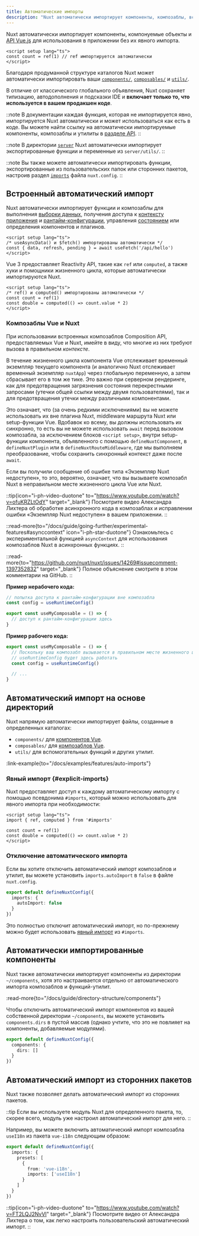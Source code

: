 ```yaml
---
title: Автоматические импорты
description: "Nuxt автоматически импортирует компоненты, композаблы, вспомогательные функции и API Vue."
---
```


Nuxt автоматически импортирует компоненты, компонуемые объекты и [API Vue.js](https://ru.vuejs.org/api) для использования в приложении без их явного импорта.

```vue twoslash [app.vue]
<script setup lang="ts">
const count = ref(1) // ref импортируется автоматически
</script>
```

Благодаря продуманной структуре каталогов Nuxt может автоматически импортировать ваши [`components/`](/docs/guide/directory-structure/components), [`composables/`](/docs/guide/directory-structure/composables) и [`utils/`](/docs/guide/directory-structure/utils).

В отличие от классического глобального объявления, Nuxt сохраняет типизацию, автодополнения и подсказки IDE и **включает только то, что используется в вашем продакшен коде**.

::note
В документации каждая функция, которая не импортируется явно, импортируется Nuxt автоматически и может использоваться как есть в коде. Вы можете найти ссылку на автоматически импортируемые компоненты, композаблы и утилиты в [разделе API](/docs/api).
::

::note
В директории [`server`](/docs/guide/directory-structure/server) Nuxt автоматически импортирует экспортированные функции и переменные из `server/utils/`.
::

::note
Вы также можете автоматически импортировать функции, экспортированные из пользовательских папок или сторонних пакетов, настроив раздел [`imports`](/docs/api/nuxt-config#imports) файла `nuxt.config`.
::

## Встроенный автоматический импорт

Nuxt автоматически импортирует функции и композаблы для выполнения [выборки данных](/docs/getting-started/data-fetching), получения доступа к [контексту приложения](/docs/api/composables/use-nuxt-app) и [рантайм-конфигурации](/docs/guide/going-further/runtime-config), управления [состоянием](/docs/getting-started/state-management) или определения компонентов и плагинов.

```vue twoslash
<script setup lang="ts">
/* useAsyncData() и $fetch() импортированы автоматически */
const { data, refresh, pending } = await useFetch('/api/hello')
</script>
```

Vue 3 предоставляет Reactivity API, такие как `ref` или `computed`, а также хуки и помощники жизненного цикла, которые автоматически импортируются Nuxt.

```vue twoslash
<script setup lang="ts">
/* ref() и computed() импортированы автоматически */
const count = ref(1)
const double = computed(() => count.value * 2)
</script>
```

### Композаблы Vue и Nuxt

<!-- TODO: move to separate page with https://github.com/nuxt/nuxt/issues/14723 and add more information -->

При использовании встроенных композаблов Composition API, предоставляемых Vue и Nuxt, имейте в виду, что многие из них требуют вызова в правильном _контексте_.

В течение жизненного цикла компонента Vue отслеживает временный экземпляр текущего компонента (и аналогично Nuxt отслеживает временный экземпляр `nuxtApp`) через глобальную переменную, а затем сбрасывает его в том же тике. Это важно при серверном рендеринге, как для предотвращения загрязнения состояния перекрестными запросами (утечки общей ссылки между двумя пользователями), так и для предотвращения утечки между различными компонентами.

Это означает, что (за очень редкими исключениями) вы не можете использовать их вне плагина Nuxt, middleware маршрута Nuxt или setup-функции Vue. Вдобавок ко всему, вы должны использовать их синхронно, то есть вы не можете использовать `await` перед вызовом композабла, за исключением блоков `<script setup>`, внутри setup-функции компонента, объявленного с помощью `defineNuxtComponent`, в `defineNuxtPlugin` или в `defineNuxtRouteMiddleware`, где мы выполняем преобразование, чтобы сохранить синхронный контекст даже после `await`.

Если вы получили сообщение об ошибке типа «Экземпляр Nuxt недоступен», то это, вероятно, означает, что вы вызываете композабл Nuxt в неправильном месте жизненного цикла Vue или Nuxt.

::tip{icon="i-ph-video-duotone" to="https://www.youtube.com/watch?v=ofuKRZLtOdY" target="_blank"}
Посмотрите видео Александра Лихтера об обработке асинхронного кода в композаблах и ​​исправлении ошибки «Экземпляр Nuxt недоступен» в вашем приложении.
::

::read-more{to="/docs/guide/going-further/experimental-features#asynccontext" icon="i-ph-star-duotone"}
Ознакомьтесь с экспериментальной функцией `asyncContext` для использования композаблов Nuxt в асинхронных функциях.
::

::read-more{to="https://github.com/nuxt/nuxt/issues/14269#issuecomment-1397352832" target="_blank"}
Полное объяснение смотрите в этом комментарии на GitHub.
::

**Пример нерабочего кода:**

```ts twoslash [composables/example.ts]
// попытка доступа к рантайм-конфигурации вне композабла
const config = useRuntimeConfig()

export const useMyComposable = () => {
  // доступ к рантайм-конфигурации здесь
}
```

**Пример рабочего кода:**

```ts twoslash [composables/example.ts]
export const useMyComposable = () => {
  // Поскольку ваш композабл вызывается в правильном месте жизненного цикла,
  // useRuntimeConfig будет здесь работать
  const config = useRuntimeConfig()

  // ...
}
```

## Автоматический импорт на основе директорий

Nuxt напрямую автоматически импортирует файлы, созданные в определенных каталогах:

- `components/` для [компонентов Vue](/docs/guide/directory-structure/components).
- `composables/` для [композаблов Vue](/docs/guide/directory-structure/composables).
- `utils/` для вспомогательных функций и других утилит.

:link-example{to="/docs/examples/features/auto-imports"}

### Явный импорт {#explicit-imports}

Nuxt предоставляет доступ к каждому автоматическому импорту с помощью псевдонима `#imports`, который можно использовать для явного импорта при необходимости:

<!-- TODO:twoslash: Twoslash does not support tsconfig paths yet -->

```vue
<script setup lang="ts">
import { ref, computed } from '#imports'

const count = ref(1)
const double = computed(() => count.value * 2)
</script>
```

### Отключение автоматического импорта

Если вы хотите отключить автоматический импорт композаблов и утилит, вы можете установить `imports.autoImport` в `false` в файле `nuxt.config`.

```ts twoslash [nuxt.config.ts]
export default defineNuxtConfig({
  imports: {
    autoImport: false
  }
})
```

Это полностью отключит автоматический импорт, но по-прежнему можно будет использовать [явный импорт](#explicit-imports) из `#imports`.

## Автоматически импортированные компоненты

Nuxt также автоматически импортирует компоненты из директории `~/components`, хотя это настраивается отдельно от автоматического импорта композаблов и функций-утилит.

:read-more{to="/docs/guide/directory-structure/components"}

Чтобы отключить автоматический импорт компонентов из вашей собственной директории `~/components`, вы можете установить `components.dirs` в пустой массив (однако учтите, что это не повлияет на компоненты, добавляемые модулями).

```ts twoslash [nuxt.config.ts]
export default defineNuxtConfig({
  components: {
    dirs: []
  }
})
```

## Автоматический импорт из сторонних пакетов

Nuxt также позволяет делать автоматический импорт из сторонних пакетов.

::tip
Если вы используете модуль Nuxt для определенного пакета, то, скорее всего, модуль уже настроил автоматический импорт для него.
::

Например, вы можете включить автоматический импорт композабла `useI18n` из пакета `vue-i18n` следующим образом:

```ts twoslash [nuxt.config.ts]
export default defineNuxtConfig({
  imports: {
    presets: [
      {
        from: 'vue-i18n',
        imports: ['useI18n']
      }
    ]
  }
})
```

::tip{icon="i-ph-video-duotone" to="https://www.youtube.com/watch?v=FT2LQJ2NvVI" target="_blank"}
Посмотрите видео от Александра Лихтера о том, как легко настроить пользовательский автоматический импорт.
::
